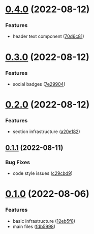 # [0.4.0](https://github.com/krshkodes/krshkodes/compare/v0.3.0...v0.4.0) (2022-08-12)


### Features

* header text component ([70d6c81](https://github.com/krshkodes/krshkodes/commit/70d6c8159a015860e25c708c7c2bf35ba1f30fef))



# [0.3.0](https://github.com/krshkodes/krshkodes/compare/v0.2.0...v0.3.0) (2022-08-12)


### Features

* social badges ([7e29904](https://github.com/krshkodes/krshkodes/commit/7e29904f15d65a54bdacd543775e7d5f72df6e2e))



# [0.2.0](https://github.com/krshkodes/krshkodes/compare/v0.1.1...v0.2.0) (2022-08-12)


### Features

* section infrastructure ([a20e182](https://github.com/krshkodes/krshkodes/commit/a20e1821282c2e6799414a3c469d5bda1df752d6))



## [0.1.1](https://github.com/krshkodes/krshkodes/compare/v0.1.0...v0.1.1) (2022-08-11)


### Bug Fixes

* code style issues ([c29cbd9](https://github.com/krshkodes/krshkodes/commit/c29cbd9dd8882fc405d7f8cb87524df75741c6fa))



# [0.1.0](https://github.com/krshkodes/krshkodes/compare/12eb5f8e7112cd896fb474d990f3484739f4492f...v0.1.0) (2022-08-06)


### Features

* basic infrastructure ([12eb5f8](https://github.com/krshkodes/krshkodes/commit/12eb5f8e7112cd896fb474d990f3484739f4492f))
* main files ([fdb5998](https://github.com/krshkodes/krshkodes/commit/fdb5998e8d602e1ca632401b565a642d708c2cbe))



